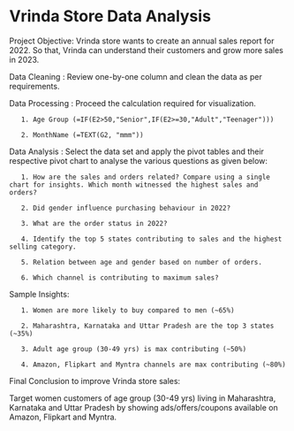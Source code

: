 # Vrinda Store Data Analysis

Project Objective: Vrinda store wants to create an annual sales report for 2022. So that, Vrinda can understand their customers and grow more sales in 2023.

Data Cleaning : Review one-by-one column and clean the data as per requirements.

Data Processing : Proceed the calculation required for visualization.

       1. Age Group (=IF(E2>50,"Senior",IF(E2>=30,"Adult","Teenager")))
                
       2. MonthName (=TEXT(G2, "mmm"))
          
Data Analysis : Select the data set and apply the pivot tables and their respective pivot chart to analyse the various questions as given below:

       1. How are the sales and orders related? Compare using a single chart for insights. Which month witnessed the highest sales and orders?
                
       2. Did gender influence purchasing behaviour in 2022?
                
       3. What are the order status in 2022?
 
       4. Identify the top 5 states contributing to sales and the highest selling category.

       5. Relation between age and gender based on number of orders.

       6. Which channel is contributing to maximum sales?
                

Sample Insights:

       1. Women are more likely to buy compared to men (~65%)
            
       2. Maharashtra, Karnataka and Uttar Pradesh are the top 3 states (~35%)
            
       3. Adult age group (30-49 yrs) is max contributing (~50%)
            
       4. Amazon, Flipkart and Myntra channels are max contributing (~80%)
            

            
Final Conclusion to improve Vrinda store sales:

Target women customers of age group (30-49 yrs) living in Maharashtra, Karnataka and Uttar Pradesh by showing ads/offers/coupons available on Amazon, Flipkart and Myntra.
